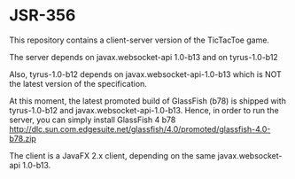 JSR-356
=======

This repository contains a client-server version of the TicTacToe game.

The server depends on javax.websocket-api 1.0-b13 and on tyrus-1.0-b12

Also, tyrus-1.0-b12 depends on javax.websocket-api-1.0-b13 which is NOT the latest version of the specification.

At this moment, the latest promoted build of GlassFish (b78) is shipped with tyrus-1.0-b12 and javax.websocket-api-1.0-b13.
Hence, in order to run the server, you can simply install GlassFish 4 b78
http://dlc.sun.com.edgesuite.net/glassfish/4.0/promoted/glassfish-4.0-b78.zip

The client is a JavaFX 2.x client, depending on the same javax.websocket-api 1.0-b13.
